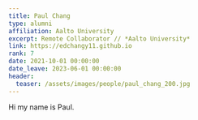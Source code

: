 ```yaml
---
title: Paul Chang
type: alumni
affiliation: Aalto University
excerpt: Remote Collaborator // *Aalto University*
link: https://edchangy11.github.io
rank: 7
date: 2021-10-01 00:00:00
date_leave: 2023-06-01 00:00:00
header:
  teaser: /assets/images/people/paul_chang_200.jpg
---
```


Hi my name is Paul.
